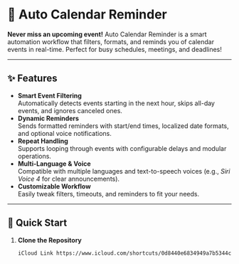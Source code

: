 # 📅 Auto Calendar Reminder

**Never miss an upcoming event!** Auto Calendar Reminder is a smart automation workflow that filters, formats, and reminds you of calendar events in real-time. Perfect for busy schedules, meetings, and deadlines!

---

## ✨ Features

- **Smart Event Filtering**  
  Automatically detects events starting in the next hour, skips all-day events, and ignores canceled ones.
- **Dynamic Reminders**  
  Sends formatted reminders with start/end times, localized date formats, and optional voice notifications.
- **Repeat Handling**  
  Supports looping through events with configurable delays and modular operations.
- **Multi-Language & Voice**  
  Compatible with multiple languages and text-to-speech voices (e.g., *Siri Voice 4* for clear announcements).
- **Customizable Workflow**  
  Easily tweak filters, timeouts, and reminders to fit your needs.

---

## 🚀 Quick Start

1. **Clone the Repository**  
   ```bash
   iCloud Link https://www.icloud.com/shortcuts/0d8440e6834949a7b5344c5d9541a247
